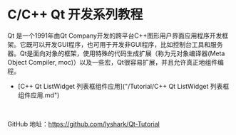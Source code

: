 # C/C++ Qt 开发系列教程

Qt 是一个1991年由Qt Company开发的跨平台C++图形用户界面应用程序开发框架。它既可以开发GUI程序，也可用于开发非GUI程序，比如控制台工具和服务器。Qt是面向对象的框架，使用特殊的代码生成扩展（称为元对象编译器(Meta Object Compiler, moc)）以及一些宏，Qt很容易扩展，并且允许真正地组件编程。

 - [C++ Qt ListWidget 列表框组件应用]("/Tutorial/C++ Qt ListWidget 列表框组件应用.md")

<br>

GitHub 地址：https://github.com/lyshark/Qt-Tutorial
